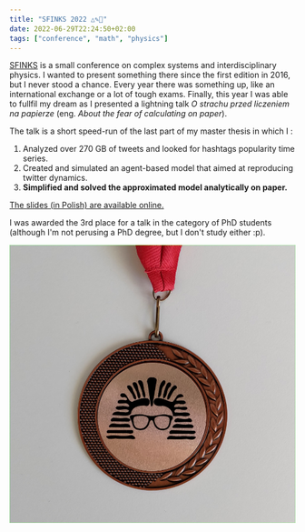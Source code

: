 ```yaml
---
title: "SFINKS 2022 △✎📜"
date: 2022-06-29T22:24:50+02:00
tags: ["conference", "math", "physics"]
---
```


[SFINKS](http://sfinks.fizyka.pw.edu.pl/) is a small conference on complex systems and interdisciplinary physics. 
I wanted to present something there since the first edition in 2016, but I never stood a chance.
Every year there was something up, like an international exchange or a lot of tough exams.
Finally, this year I was able to fullfil my dream as I presented a lightning talk _O strachu przed liczeniem na papierze_ (eng. _About the fear of calculating on paper_).
<!--more-->
The talk is a short speed-run of the last part of my master thesis in which I :

1. Analyzed over 270 GB of tweets and looked for hashtags popularity time series.
2. Created and simulated an agent-based model that aimed at reproducing twitter dynamics.
3. **Simplified and solved the approximated model analytically on paper.**

[The slides (in Polish) are available online.](/posts/sfinks-2022/sfinks_2022.pdf)

I was awarded the 3rd place for a talk in the category of PhD students (although I'm not perusing a PhD degree, but I don't study either :p).

![SFINKS bronze medal](/posts/sfinks-2022/medal.jpg)

